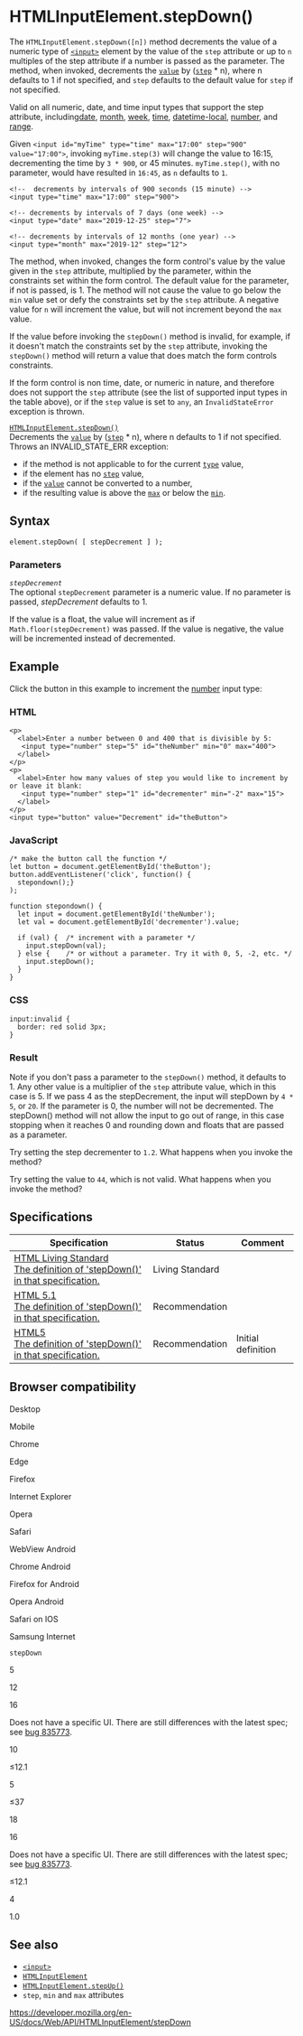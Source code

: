 HTMLInputElement.stepDown()
===========================

The `HTMLInputElement.stepDown([n])` method decrements the value of a numeric type of [`<input>`](https://developer.mozilla.org/en-US/docs/Web/HTML/Element/input) element by the value of the `step` attribute or up to `n` multiples of the step attribute if a number is passed as the parameter. The method, when invoked, decrements the [`value`](https://developer.mozilla.org/en-US/docs/Web/HTML/Element/input#attr-value) by ([`step`](https://developer.mozilla.org/en-US/docs/Web/HTML/Element/input#attr-step) \* n), where n defaults to 1 if not specified, and `step` defaults to the default value for `step` if not specified.

Valid on all numeric, date, and time input types that support the step attribute, including[date](https://developer.mozilla.org/en-US/docs/Web/HTML/Element/input/date), [month](https://developer.mozilla.org/en-US/docs/Web/HTML/Element/input/month), [week](https://developer.mozilla.org/en-US/docs/Web/HTML/Element/input/week), [time](https://developer.mozilla.org/en-US/docs/Web/HTML/Element/input/time), [datetime-local](https://developer.mozilla.org/en-US/docs/Web/HTML/Element/input/datetime-local), [number](https://developer.mozilla.org/en-US/docs/Web/HTML/Element/input/number), and [range](https://developer.mozilla.org/en-US/docs/Web/HTML/Element/input/range).

Given `<input id="myTime" type="time" max="17:00" step="900" value="17:00">`, invoking `myTime.step(3)` will change the value to 16:15, decrementing the time by `3 * 900`, or 45 minutes. `myTime.step()`, with no parameter, would have resulted in `16:45`, as `n` defaults to `1`.

    <!--  decrements by intervals of 900 seconds (15 minute) -->
    <input type="time" max="17:00" step="900">

    <!-- decrements by intervals of 7 days (one week) -->
    <input type="date" max="2019-12-25" step="7">

    <!-- decrements by intervals of 12 months (one year) -->
    <input type="month" max="2019-12" step="12">

The method, when invoked, changes the form control's value by the value given in the `step` attribute, multiplied by the parameter, within the constraints set within the form control. The default value for the parameter, if not is passed, is 1. The method will not cause the value to go below the `min` value set or defy the constraints set by the `step` attribute. A negative value for `n` will increment the value, but will not increment beyond the `max` value.

If the value before invoking the `stepDown()` method is invalid, for example, if it doesn't match the constraints set by the `step` attribute, invoking the `stepDown()` method will return a value that does match the form controls constraints.

If the form control is non time, date, or numeric in nature, and therefore does not support the `step` attribute (see the list of supported input types in the table above), or if the `step` value is set to `any`, an `InvalidStateError` exception is thrown.

[`HTMLInputElement.stepDown()`](stepdown)  
Decrements the [`value`](https://developer.mozilla.org/en-US/docs/Web/HTML/Element/input#attr-value) by ([`step`](https://developer.mozilla.org/en-US/docs/Web/HTML/Element/input#attr-step) \* n), where n defaults to 1 if not specified. Throws an INVALID\_STATE\_ERR exception:

-   if the method is not applicable to for the current [`type`](https://developer.mozilla.org/en-US/docs/Web/HTML/Element/input#attr-type) value,
-   if the element has no [`step`](https://developer.mozilla.org/en-US/docs/Web/HTML/Element/input#attr-step) value,
-   if the [`value`](https://developer.mozilla.org/en-US/docs/Web/HTML/Element/input#attr-value) cannot be converted to a number,
-   if the resulting value is above the [`max`](https://developer.mozilla.org/en-US/docs/Web/HTML/Element/input#attr-max) or below the [`min`](https://developer.mozilla.org/en-US/docs/Web/HTML/Element/input#attr-min).

Syntax
------

    element.stepDown( [ stepDecrement ] );

### Parameters

*`stepDecrement`*  
The optional `stepDecrement` parameter is a numeric value. If no parameter is passed, *stepDecrement* defaults to 1.

If the value is a float, the value will increment as if `Math.floor(stepDecrement)` was passed. If the value is negative, the value will be incremented instead of decremented.

Example
-------

Click the button in this example to increment the [number](https://developer.mozilla.org/en-US/docs/Web/HTML/Element/input/number) input type:

### HTML

    <p>
      <label>Enter a number between 0 and 400 that is divisible by 5:
       <input type="number" step="5" id="theNumber" min="0" max="400">
      </label>
    </p>
    <p>
      <label>Enter how many values of step you would like to increment by or leave it blank:
       <input type="number" step="1" id="decrementer" min="-2" max="15">
      </label>
    </p>
    <input type="button" value="Decrement" id="theButton">

### JavaScript

    /* make the button call the function */
    let button = document.getElementById('theButton');
    button.addEventListener('click', function() {
      stepondown();}
    );

    function stepondown() {
      let input = document.getElementById('theNumber');
      let val = document.getElementById('decrementer').value;

      if (val) {  /* increment with a parameter */
        input.stepDown(val);
      } else {    /* or without a parameter. Try it with 0, 5, -2, etc. */
        input.stepDown();
      }
    }

### CSS

    input:invalid {
      border: red solid 3px;
    }

### Result

Note if you don't pass a parameter to the `stepDown()` method, it defaults to 1. Any other value is a multiplier of the `step` attribute value, which in this case is 5. If we pass 4 as the stepDecrement, the input will stepDown by `4 * 5`, or `20`. If the parameter is 0, the number will not be decremented. The stepDown() method will not allow the input to go out of range, in this case stopping when it reaches 0 and rounding down and floats that are passed as a parameter.

Try setting the step decrementer to `1.2`. What happens when you invoke the method?

Try setting the value to `44`, which is not valid. What happens when you invoke the method?

Specifications
--------------

<table><thead><tr class="header"><th>Specification</th><th>Status</th><th>Comment</th></tr></thead><tbody><tr class="odd"><td><a href="https://html.spec.whatwg.org/multipage/input.html#dom-input-stepdown">HTML Living Standard<br />
<span class="small">The definition of 'stepDown()' in that specification.</span></a></td><td><span class="spec-living">Living Standard</span></td><td></td></tr><tr class="even"><td><a href="https://www.w3.org/TR/html51/sec-forms.html#dom-htmlinputelement-stepdown">HTML 5.1<br />
<span class="small">The definition of 'stepDown()' in that specification.</span></a></td><td><span class="spec-rec">Recommendation</span></td><td></td></tr><tr class="odd"><td><a href="https://www.w3.org/TR/html52/sec-forms.html#dom-htmlinputelement-stepdown">HTML5<br />
<span class="small">The definition of 'stepDown()' in that specification.</span></a></td><td><span class="spec-rec">Recommendation</span></td><td>Initial definition</td></tr></tbody></table>

Browser compatibility
---------------------

Desktop

Mobile

Chrome

Edge

Firefox

Internet Explorer

Opera

Safari

WebView Android

Chrome Android

Firefox for Android

Opera Android

Safari on IOS

Samsung Internet

`stepDown`

5

12

16

Does not have a specific UI. There are still differences with the latest spec; see [bug 835773](https://bugzil.la/835773).

10

≤12.1

5

≤37

18

16

Does not have a specific UI. There are still differences with the latest spec; see [bug 835773](https://bugzil.la/835773).

≤12.1

4

1.0

See also
--------

-   [`<input>`](https://developer.mozilla.org/en-US/docs/Web/HTML/Element/input)
-   [`HTMLInputElement`](../htmlinputelement)
-   [`HTMLInputElement.stepUp()`](stepup)
-   `step`, `min` and `max` attributes

<a href="https://developer.mozilla.org/en-US/docs/Web/API/HTMLInputElement/stepDown" class="_attribution-link">https://developer.mozilla.org/en-US/docs/Web/API/HTMLInputElement/stepDown</a>
